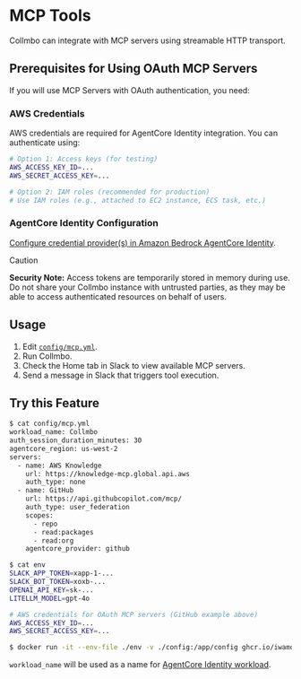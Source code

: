 # MCP Tools

Collmbo can integrate with MCP servers using streamable HTTP transport.

## Prerequisites for Using OAuth MCP Servers

If you will use MCP Servers with OAuth authentication, you need:

### AWS Credentials

AWS credentials are required for AgentCore Identity integration. You can authenticate using:

```sh
# Option 1: Access keys (for testing)
AWS_ACCESS_KEY_ID=...
AWS_SECRET_ACCESS_KEY=...

# Option 2: IAM roles (recommended for production)
# Use IAM roles (e.g., attached to EC2 instance, ECS task, etc.)
```

### AgentCore Identity Configuration

[Configure credential provider(s) in Amazon Bedrock AgentCore Identity](https://docs.aws.amazon.com/bedrock-agentcore/latest/devguide/resource-providers.html).

> [!CAUTION]
> **Security Note:** Access tokens are temporarily stored in memory during use. Do not share your Collmbo instance with untrusted parties, as they may be able to access authenticated resources on behalf of users.

## Usage

1. Edit [`config/mcp.yml`](../../config/mcp.yml).
2. Run Collmbo.
3. Check the Home tab in Slack to view available MCP servers.
4. Send a message in Slack that triggers tool execution.

## Try this Feature

```sh
$ cat config/mcp.yml
workload_name: Collmbo
auth_session_duration_minutes: 30
agentcore_region: us-west-2
servers:
  - name: AWS Knowledge
    url: https://knowledge-mcp.global.api.aws
    auth_type: none
  - name: GitHub
    url: https://api.githubcopilot.com/mcp/
    auth_type: user_federation
    scopes:
      - repo
      - read:packages
      - read:org
    agentcore_provider: github

$ cat env
SLACK_APP_TOKEN=xapp-1-...
SLACK_BOT_TOKEN=xoxb-...
OPENAI_API_KEY=sk-...
LITELLM_MODEL=gpt-4o

# AWS credentials for OAuth MCP servers (GitHub example above)
AWS_ACCESS_KEY_ID=...
AWS_SECRET_ACCESS_KEY=...

$ docker run -it --env-file ./env -v ./config:/app/config ghcr.io/iwamot/collmbo:latest
```

`workload_name` will be used as a name for [AgentCore Identity workload](https://docs.aws.amazon.com/bedrock-agentcore/latest/devguide/creating-agent-identities.html).
